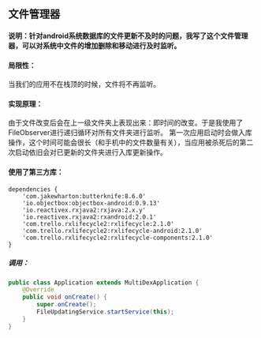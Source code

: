 ## 文件管理器
#### 说明：针对android系统数据库的文件更新不及时的问题，我写了这个文件管理器，可以对系统中文件的增加删除和移动进行及时监听。<br />
#### 局限性：
当我们的应用不在栈顶的时候，文件将不再监听。<br />
#### 实现原理：
由于文件改变后会在上一级文件夹上表现出来：即时间的改变。于是我使用了FileObserver进行递归循环对所有文件夹进行监听。
第一次应用启动时会做入库操作，这个时间可能会很长（和手机中的文件数量有关），当应用被杀死后的第二次启动依旧会对已更新的文件夹进行入库更新操作。<br />
#### 使用了第三方库：
```
dependencies {
	'com.jakewharton:butterknife:8.6.0'
	'io.objectbox:objectbox-android:0.9.13'
	'io.reactivex.rxjava2:rxjava:2.x.y'
	'io.reactivex.rxjava2:rxandroid:2.0.1'
	'com.trello.rxlifecycle2:rxlifecycle:2.1.0'
	'com.trello.rxlifecycle2:rxlifecycle-android:2.1.0'
	'com.trello.rxlifecycle2:rxlifecycle-components:2.1.0'
}
```
##### 调用：
```java
public class Application extends MultiDexApplication {
    @Override
    public void onCreate() {
        super.onCreate();
        FileUpdatingService.startService(this);
    }
}
```
